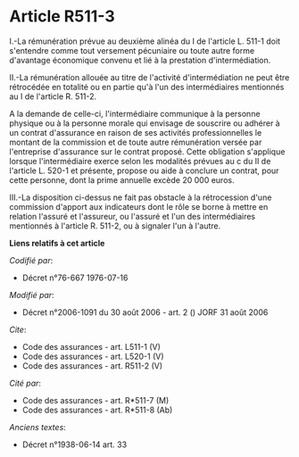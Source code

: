# Article R511-3

I.-La rémunération prévue au deuxième alinéa du I de l'article L. 511-1 doit s'entendre comme tout versement pécuniaire ou
toute autre forme d'avantage économique convenu et lié à la prestation d'intermédiation. 

II.-La rémunération allouée au titre de l'activité d'intermédiation ne peut être rétrocédée en totalité ou en partie qu'à
l'un des intermédiaires mentionnés au I de l'article R. 511-2. 

A la demande de celle-ci, l'intermédiaire communique à la personne physique ou à la personne morale qui envisage de souscrire
ou adhérer à un contrat d'assurance en raison de ses activités professionnelles le montant de la commission et de toute autre
rémunération versée par l'entreprise d'assurance sur le contrat proposé. Cette obligation s'applique lorsque l'intermédiaire
exerce selon les modalités prévues au c du II de l'article L. 520-1 et présente, propose ou aide à conclure un contrat, pour
cette personne, dont la prime annuelle excède 20 000 euros. 

III.-La disposition ci-dessus ne fait pas obstacle à la rétrocession d'une commission d'apport aux indicateurs dont le rôle
se borne à mettre en relation l'assuré et l'assureur, ou l'assuré et l'un des intermédiaires mentionnés à l'article R. 511-2,
ou à signaler l'un à l'autre.

**Liens relatifs à cet article**

_Codifié par_:

  - Décret n°76-667 1976-07-16

_Modifié par_:

  - Décret n°2006-1091 du 30 août 2006 - art. 2 () JORF 31 août 2006

_Cite_:

  - Code des assurances - art. L511-1 (V)
  - Code des assurances - art. L520-1 (V)
  - Code des assurances - art. R511-2 (V)

_Cité par_:

  - Code des assurances - art. R*511-7 (M)
  - Code des assurances - art. R*511-8 (Ab)

_Anciens textes_:

  - Décret n°1938-06-14 art. 33
